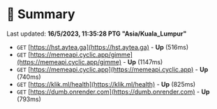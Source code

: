 # 📖 Summary
Last updated: **16/5/2023, 11:35:28 PTG "Asia/Kuala_Lumpur"**

- `GET` [https://hst.aytea.ga](https://hst.aytea.ga) - **Up** (516ms)
- `GET` [https://memeapi.cyclic.app/gimme](https://memeapi.cyclic.app/gimme) - **Up** (1147ms)
- `GET` [https://memeapi.cyclic.app](https://memeapi.cyclic.app) - **Up** (740ms)
- `GET` [https://klik.ml/health](https://klik.ml/health) - **Up** (825ms)
- `GET` [https://dumb.onrender.com](https://dumb.onrender.com) - **Up** (793ms)
